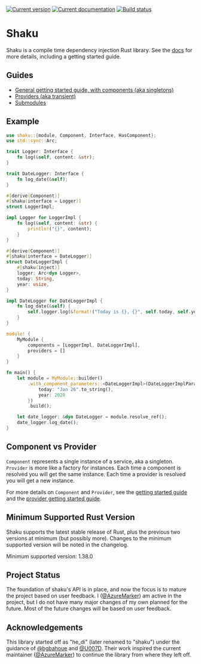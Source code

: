 [![Current version][crate-badge]][crates-io]
[![Current documentation][doc-badge]][docs]
[![Build status][build-badge]][builds]

# Shaku

Shaku is a compile time dependency injection Rust library. See the [docs] for
more details, including a getting started guide.

## Guides
* [General getting started guide, with components (aka singletons)][component-guide]
* [Providers (aka transient)][provider-guide]
* [Submodules][submodules-guide]

## Example
```rust
use shaku::{module, Component, Interface, HasComponent};
use std::sync::Arc;

trait Logger: Interface {
    fn log(&self, content: &str);
}

trait DateLogger: Interface {
    fn log_date(&self);
}

#[derive(Component)]
#[shaku(interface = Logger)]
struct LoggerImpl;

impl Logger for LoggerImpl {
    fn log(&self, content: &str) {
        println!("{}", content);
    }
}

#[derive(Component)]
#[shaku(interface = DateLogger)]
struct DateLoggerImpl {
    #[shaku(inject)]
    logger: Arc<dyn Logger>,
    today: String,
    year: usize,
}

impl DateLogger for DateLoggerImpl {
    fn log_date(&self) {
        self.logger.log(&format!("Today is {}, {}", self.today, self.year));
    }
}

module! {
    MyModule {
        components = [LoggerImpl, DateLoggerImpl],
        providers = []
    }
}

fn main() {
    let module = MyModule::builder()
        .with_component_parameters::<DateLoggerImpl>(DateLoggerImplParameters {
            today: "Jan 26".to_string(),
            year: 2020
        })
        .build();

    let date_logger: &dyn DateLogger = module.resolve_ref();
    date_logger.log_date();
}
```

## Component vs Provider
`Component` represents a single instance of a service, aka a singleton.
`Provider` is more like a factory for instances. Each time a component is
resolved you will get the same instance. Each time a provider is resolved you
will get a new instance.

For more details on `Component` and `Provider`, see the
[getting started guide][component-guide] and the
[provider getting started guide][provider-guide].

## Minimum Supported Rust Version
Shaku supports the latest stable release of Rust, plus the previous two versions
at minimum (but possibly more). Changes to the minimum supported version will be
noted in the changelog.

Minimum supported version: 1.38.0

## Project Status
The foundation of shaku's API is in place, and now the focus is to mature the
project based on user feedback. I ([@AzureMarker]) am active in the project, but
I do not have many major changes of my own planned for the future. Most of the
future changes will be based on user feedback.

## Acknowledgements
This library started off as "he_di" (later renamed to "shaku") under the
guidance of [@bgbahoue] and [@U007D]. Their work inspired the current maintainer
([@AzureMarker]) to continue the library from where they left off.

[crates-io]: https://crates.io/crates/shaku
[docs]: https://docs.rs/shaku
[builds]: https://circleci.com/gh/AzureMarker/shaku
[crate-badge]: https://img.shields.io/crates/v/shaku.svg
[doc-badge]: https://docs.rs/shaku/badge.svg
[build-badge]: https://circleci.com/gh/AzureMarker/shaku.svg?style=shield
[component-guide]: https://docs.rs/shaku/*/shaku/guide/index.html
[provider-guide]: https://docs.rs/shaku/*/shaku/guide/provider/index.html
[submodules-guide]: https://docs.rs/shaku/*/shaku/guide/submodules/index.html
[@bgbahoue]: https://github.com/bgbahoue
[@U007D]: https://github.com/U007D
[@AzureMarker]: https://github.com/AzureMarker
